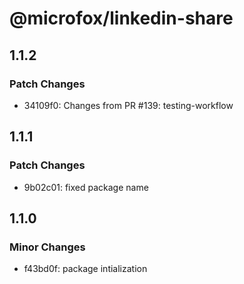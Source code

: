 # @microfox/linkedin-share

## 1.1.2

### Patch Changes

- 34109f0: Changes from PR #139: testing-workflow

## 1.1.1

### Patch Changes

- 9b02c01: fixed package name

## 1.1.0

### Minor Changes

- f43bd0f: package intialization
